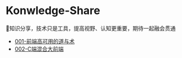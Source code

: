 # Konwledge-Share
🦁知识分享，技术只是工具，提高视野、认知更重要，期待一起融会贯通

+ [001-前端高可用的道与术](前端高可用的道与术.md)
+ [002-C端混合大前端](002-C端混合大前端.md)
